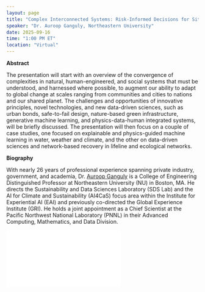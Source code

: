 ```yaml
---
layout: page
title: "Complex Interconnected Systems: Risk-Informed Decisions for Situations of Compound Extremes"
speaker: "Dr. Auroop Ganguly, Northeastern University"
date: 2025-09-16
time: "1:00 PM ET"
location: "Virtual"
---
```


**Abstract**

The presentation will start with an overview of the convergence of complexities in natural, human-engineered, and social systems that must be understood, and harnessed where possible, to augment our ability to adapt to global change at scales ranging from communities and cities to nations and our shared planet. The challenges and opportunities of innovative principles, novel technologies, and new data-driven sciences, such as urban bonds, safe-to-fail design, nature-based green infrastructure, generative machine learning, and physics-data-human integrated systems, will be briefly discussed. The presentation will then focus on a couple of case studies, one focused on explainable and physics-guided machine learning in water, weather and climate, and the other on data-driven sciences and network-based recovery in lifeline and ecological networks.

**Biography**

With nearly 26 years of professional experience spanning private industry, government, and academia, Dr. [Auroop Ganguly](https://coe.northeastern.edu/people/ganguly-auroop/) is a College of Engineering Distinguished Professor at Northeastern University (NU) in Boston, MA. He directs the Sustainability and Data Sciences Laboratory (SDS Lab) and the AI for Climate and Sustainability (AI4CaS) focus area within the Institute for Experiential AI (EAI) and previously co-directed the Global Experience Institute (GRI). He holds a joint appointment as a Chief Scientist at the Pacific Northwest National Laboratory (PNNL) in their Advanced Computing, Mathematics, and Data Division.

![Flyer](/assets/Auroop_ComplexRiskFlyer.pdf)
